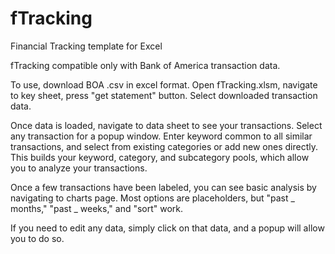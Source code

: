 # fTracking
Financial Tracking template for Excel

fTracking compatible only with Bank of America transaction data.

To use, download BOA .csv in excel format. Open fTracking.xlsm, navigate to key sheet, press "get statement" button. Select
downloaded transaction data.

Once data is loaded, navigate to data sheet to see your transactions. Select any transaction for a popup window. Enter keyword
common to all similar transactions, and select from existing categories or add new ones directly. This builds your keyword, 
category, and subcategory pools, which allow you to analyze your transactions.

Once a few transactions have been labeled, you can see basic analysis by navigating to charts page. Most options are placeholders,
but "past _ months," "past _ weeks," and "sort" work.

If you need to edit any data, simply click on that data, and a popup will allow you to do so.
